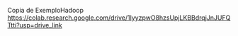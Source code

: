 Copia de ExemploHadoop
https://colab.research.google.com/drive/1lyyzpwO8hzsUpjLKBBdrqjJnJUFQTtti?usp=drive_link
